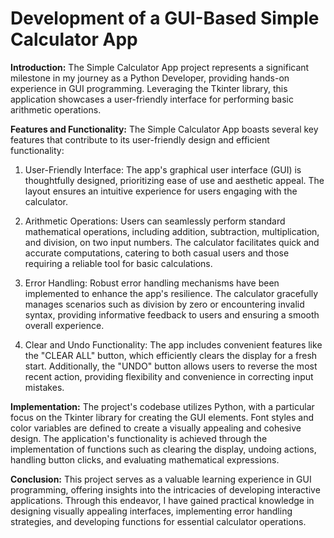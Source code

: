 # Development of a GUI-Based Simple Calculator App

**Introduction:**
The Simple Calculator App project represents a significant milestone in my journey as a Python Developer, providing hands-on experience in GUI programming. Leveraging the Tkinter library, this application showcases a user-friendly interface for performing basic arithmetic operations.

**Features and Functionality:**
The Simple Calculator App boasts several key features that contribute to its user-friendly design and efficient functionality:
1. User-Friendly Interface: The app's graphical user interface (GUI) is thoughtfully designed, prioritizing ease of use and aesthetic appeal. The layout ensures an intuitive experience for users engaging with the calculator.

2. Arithmetic Operations: Users can seamlessly perform standard mathematical operations, including addition, subtraction, multiplication, and division, on two input numbers. The calculator facilitates quick and accurate computations, catering to both casual users and those requiring a reliable tool for basic calculations.

3. Error Handling: Robust error handling mechanisms have been implemented to enhance the app's resilience. The calculator gracefully manages scenarios such as division by zero or encountering invalid syntax, providing informative feedback to users and ensuring a smooth overall experience.

4. Clear and Undo Functionality: The app includes convenient features like the "CLEAR ALL" button, which efficiently clears the display for a fresh start. Additionally, the "UNDO" button allows users to reverse the most recent action, providing flexibility and convenience in correcting input mistakes.

**Implementation:**
The project's codebase utilizes Python, with a particular focus on the Tkinter library for creating the GUI elements. Font styles and color variables are defined to create a visually appealing and cohesive design. The application's functionality is achieved through the implementation of functions such as clearing the display, undoing actions, handling button clicks, and evaluating mathematical expressions.

**Conclusion:**
This project serves as a valuable learning experience in GUI programming, offering insights into the intricacies of developing interactive applications. Through this endeavor, I have gained practical knowledge in designing visually appealing interfaces, implementing error handling strategies, and developing functions for essential calculator operations.


